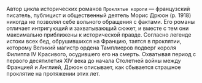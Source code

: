 <!--2017-08-04 20:12:52-->
Автор цикла исторических романов `Проклятые короли` — французский писатель, публицист и общественный деятель Морис Дрюон (р. 1918) никогда не позволял себе вольного обращения с фактами. Его романы отличает интригующий и захватывающий сюжет, и вместе с тем они максимально приближены к исторической правде. Согласно легенде истоки всех бед, обрушившихся на Францию, таятся в проклятии, которому Великий магистр ордена Тамплиеров подверг короля Филиппа IV Красивого, осудившего его на смерть. Охватывая период с первого десятилетия XIV века до начала Столетней войны между Францией и Англией, Дрюон описывает, как сбывается страшное проклятие на протяжении этих лет.